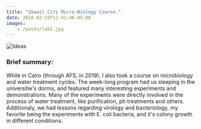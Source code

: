 ```yaml
---
title: "Zewail City Micro-Biology Course."
date: 2018-02-19T12:41:46-05:00
images:
    - /posts/lab1.jpg
---
```


![Ideas](/posts/lab1.jpg)

###  Brief summary:

While in Cairo (through AFS, in 2019), I also took a course on microbiology and water treatment cycles. The week-long program had us sleeping in the universitie's dorms, and featured many interesting experiments and demonstrations. Many of the experiments were directly involved in the process of water treatment, like purification, ph treatments and others. Additionaly, we had lessons regarding virology and bacteriology, my favorite being the experiments with E. coli bacteria, and it's colony growth in different conditions. 